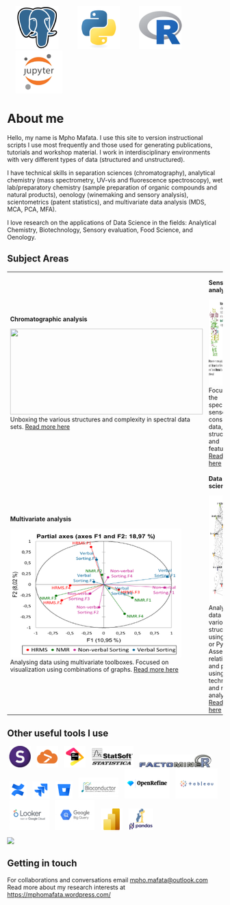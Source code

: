 <p>
 		<img height="100" src="./assets/postgresql-original.svg" hspace="20" >
 		<img height="100" src="./assets/python-original.svg" hspace="20" >
 		<img height="100" src="./assets/r-original.svg" hspace="20" >
		<img height="100" src="./assets/jupyter.png" hspace="20" >
</p>

# About me
Hello, my name is Mpho Mafata. I use this site to version instructional scripts I use most frequently and those used for generating publications, tutorials and workshop material. I work in interdisciplinary environments with very different types of data (structured and unstructured). 

I have technical skills in separation sciences (chromatography), analytical chemistry (mass spectrometry, UV-vis and fluorescence spectroscopy), wet lab/preparatory chemistry (sample preparation of organic compounds and natural products), oenology (winemaking and sensory analysis), scientometrics (patent statistics), and multivariate data analysis (MDS, MCA, PCA, MFA). 

I love research on the applications of Data Science in the fields: Analytical Chemistry, Biotechnology, Sensory evaluation, Food Science, and Oenology.  

## Subject Areas

<table>
 <tr>
	 
<td>
	
__Chromatographic analysis__

<img height="200" src="./assets/tic_overlay.jpg" width="450">

<br clear="left"/>
<figcaption text-size-adjust: none>
	Unboxing the various structures and complexity in spectral data sets. <a href ="https://github.com/mpho-mafata/Chromatographic-data"> Read more here </a>
</figcaption>

</td>


<td>
	
__Sensory analysis__

<img height="200" src="./assets/sensory.png" width="450">

<br clear="left"/>
<figcaption text-size-adjust: none>
	Focused on the specifics of sensory and consumer data, their structures, and features. <a href ="https://github.com/mpho-mafata/Network-analysis-of-sensory-attributes"> Read more here </a>
</figcaption>
	
</td>
</tr>

 <tr>
	 
<td>


__Multivariate analysis__


<img height="300" src="./assets/MFA_biplot.png" width="400">

<br clear="left"/>
<figcaption text-size-adjust: none>
	Analysing data using multivariate toolboxes. Focused on visualization using combinations of graphs. <a href ="https://github.com/mpho-mafata/hplc_scanning"> Read more here </a>
</figcaption>
	
</td>

<td>

__Data science__

<img height="250" src="./assets/network_graph.jpeg" width="420">

<br clear="left"/>
<figcaption text-size-adjust: none>
	Analysing data of various structures using SQL, R or Python. Assessing relationships and patterns using fuzzy techniques and network analysis. <a href ="https://github.com/mpho-mafata/Network-analysis"> Read more here </a>
	
</figcaption>
  
</td>

 </tr>
</table>

## Other useful tools I use

<p>
		<img height="50" src="./assets/SIMCA.jpg" hspace="5" >
		<img height="50" src="./assets/xlstat.png" hspace="5" >
		<img height="50" src="./assets/jetbrains-original.svg" hspace="5" >
		<img height="50" src="./assets/statistica.png" hspace="5" >
		<img height="30" src="./assets/factominer.jpeg" hspace="5" >
		<img height="40" src="./assets/confluence-original.svg" hspace="5" >
		<img height="40" src="./assets/jira-original.svg" hspace="5" >
 		<img height="40" src="./assets/bitbucket-original.svg" hspace="5" >
		<img height="50" src="./assets/bioconductorlogo.jpeg" hspace="5" >
		<img height="70" src="./assets/openrefine.jpg" hspace="5" >
		<img height="70" src="./assets/Tableau.svg" hspace="5" >
		<img height="70" src="./assets/looker-by-google-cloud.jpeg" hspace="5" >
		<img height="70" src="./assets/google-bigquery.jpeg" hspace="5" >
		<img height="50" src="./assets/powerbi-original.svg" hspace="5" >
		<img height="50" src="./assets/pandas-python.png" hspace="5" >
		
 		
	
</p>


<a href="https://u8views.com/github/mpho-mafata"><img src="https://u8views.com/api/v1/github/profiles/131434881/views/day-week-month-total-count.svg"></a>

## Getting in touch

For collaborations and conversations email  mpho.mafata@outlook.com 
<br clear="left"/>
Read more about my research interests at https://mphomafata.wordpress.com/ 
